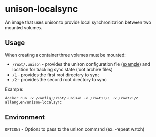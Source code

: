 # unison-localsync

An image that uses unison to provide local synchronization between two mounted volumes.

## Usage

When creating a container three volumes must be mounted:

* `/root/.unison` - provides the unison configuration file ([example](default.prf)) and location for tracking sync state (root archive files)
* `/1` - provides the first root directory to sync
* `/2` - provides the second root directory to sync

Example:
```
docker run -v /config:/root/.unison -v /root1:/1 -v /root2:/2 allanglen/unison-localsync
```

## Environment

```OPTIONS``` - Options to pass to the unison command (ex. -repeat watch)
